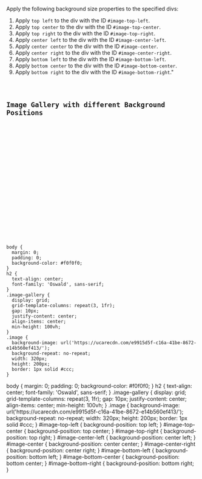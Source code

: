Apply the following background size properties to the specified divs:

1. Apply `top left` to the div with the ID `#image-top-left`.
2. Apply `top center` to the div with the ID `#image-top-center`.
3. Apply `top right` to the div with the ID `#image-top-right`.
4. Apply `center left` to the div with the ID `#image-center-left`.
5. Apply `center center` to the div with the ID `#image-center`.
6. Apply `center right` to the div with the ID `#image-center-right`.
7. Apply `bottom left` to the div with the ID `#image-bottom-left`.
8. Apply `bottom center` to the div with the ID `#image-bottom-center`.
9. Apply `bottom right` to the div with the ID `#image-bottom-right`."

<codeblock language="css" type="exercise" testMode="fixedInput">
<code>
<panel language="html">
<h2>Image Gallery with different Background Positions</h2>
<div class="image-gallery">
  <div class="image" id="image-top-left"></div>
  <div class="image" id="image-top-center"></div>
  <div class="image" id="image-top-right"></div>
  <div class="image" id="image-center-left"></div>
  <div class="image" id="image-center"></div>
  <div class="image" id="image-center-right"></div>
  <div class="image" id="image-bottom-left"></div>
  <div class="image" id="image-bottom-center"></div>
  <div class="image" id="image-bottom-right"></div>
</div>
</panel>
<panel language="css">
body {
  margin: 0;
  padding: 0;
  background-color: #f0f0f0;
}
h2 {
  text-align: center;
  font-family: 'Oswald', sans-serif;
}
.image-gallery {
  display: grid;
  grid-template-columns: repeat(3, 1fr);
  gap: 10px;
  justify-content: center;
  align-items: center;
  min-height: 100vh;
}
.image {
  background-image: url('https://ucarecdn.com/e9915d5f-c16a-41be-8672-e14b560ef413/');
  background-repeat: no-repeat;
  width: 320px;
  height: 200px;
  border: 1px solid #ccc;
}
</panel>
</code>

<solution>
body {
  margin: 0;
  padding: 0;
  background-color: #f0f0f0;
}
h2 {
  text-align: center;
  font-family: 'Oswald', sans-serif;
}
.image-gallery {
  display: grid;
  grid-template-columns: repeat(3, 1fr);
  gap: 10px;
  justify-content: center;
  align-items: center;
  min-height: 100vh;
}
.image {
  background-image: url('https://ucarecdn.com/e9915d5f-c16a-41be-8672-e14b560ef413/');
  background-repeat: no-repeat;
  width: 320px;
  height: 200px;
  border: 1px solid #ccc;
}
#image-top-left {
  background-position: top left;
}
#image-top-center {
  background-position: top center;
}
#image-top-right {
  background-position: top right;
}
#image-center-left {
  background-position: center left;
}
#image-center {
  background-position: center center;
}
#image-center-right {
  background-position: center right;
}
#image-bottom-left {
  background-position: bottom left;
}
#image-bottom-center {
  background-position: bottom center;
}
#image-bottom-right {
  background-position: bottom right;
}
</solution>
</codeblock>
